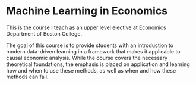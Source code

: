 # Machine Learning in Economics
This is the course I teach as an upper level elective at Economics Department of Boston College.

The goal of this course is to provide students with an introduction to modern data-driven learning in a framework that makes it applicable to causal economic analysis. While the course covers the necessary theoretical foundations, the emphasis is placed on application and learning how and when to use these methods, as well as when and how these methods can fail.

